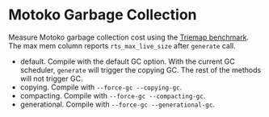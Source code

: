 # Motoko Garbage Collection

Measure Motoko garbage collection cost using the [Triemap benchmark](https://github.com/dfinity/canister-profiling/blob/main/collections/motoko/src/triemap.mo). The max mem column reports `rts_max_live_size` after `generate` call.

* default. Compile with the default GC option. With the current GC scheduler, `generate` will trigger the copying GC. The rest of the methods will not trigger GC.
* copying. Compile with `--force-gc --copying-gc`.
* compacting. Compile with `--force-gc --compacting-gc`.
* generational. Compile with `--force-gc --generational-gc`.


